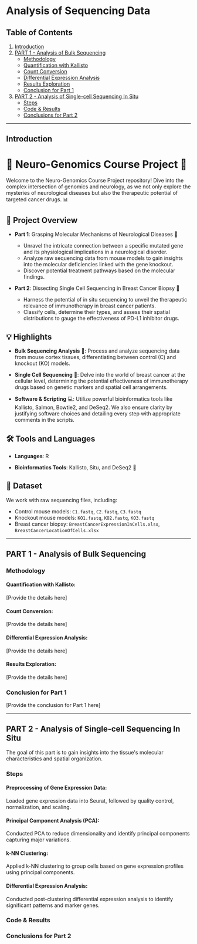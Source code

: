 # Analysis of Sequencing Data

## Table of Contents
1. [Introduction](#introduction)
2. [PART 1 - Analysis of Bulk Sequencing](#part-1---analysis-of-bulk-sequencing)
     - [Methodology](#methodology)
     - [Quantification with Kallisto](#quantification-with-kallisto)
     - [Count Conversion](#count-conversion)
     - [Differential Expression Analysis](#differential-expression-analysis)
     - [Results Exploration](#results-exploration)
     - [Conclusion for Part 1](#conclusion-for-part-1)
3. [PART 2 - Analysis of Single-cell Sequencing In Situ](#part-2---analysis-of-single-cell-sequencing-in-situ)
     - [Steps](#steps)
     - [Code & Results](#code--results)
     - [Conclusions for Part 2](#conclusions-for-part-2)

---

## Introduction
# 🧬 Neuro-Genomics Course Project 🧠

Welcome to the Neuro-Genomics Course Project repository! Dive into the complex intersection of genomics and neurology, as we not only explore the mysteries of neurological diseases but also the therapeutic potential of targeted cancer drugs. 📊

## 🚀 Project Overview

- **Part 1**: Grasping Molecular Mechanisms of Neurological Diseases 🧩
  - Unravel the intricate connection between a specific mutated gene and its physiological implications in a neurological disorder.
  - Analyze raw sequencing data from mouse models to gain insights into the molecular deficiencies linked with the gene knockout.
  - Discover potential treatment pathways based on the molecular findings.

- **Part 2**: Dissecting Single Cell Sequencing in Breast Cancer Biopsy 🌌
  - Harness the potential of in situ sequencing to unveil the therapeutic relevance of immunotherapy in breast cancer patients.
  - Classify cells, determine their types, and assess their spatial distributions to gauge the effectiveness of PD-L1 inhibitor drugs.

## 💡 Highlights 

- **Bulk Sequencing Analysis** 🧫: Process and analyze sequencing data from mouse cortex tissues, differentiating between control (C) and knockout (KO) models.
  
- **Single Cell Sequencing** 🦠: Delve into the world of breast cancer at the cellular level, determining the potential effectiveness of immunotherapy drugs based on genetic markers and spatial cell arrangements.

- **Software & Scripting** 💻: Utilize powerful bioinformatics tools like Kallisto, Salmon, Bowtie2, and DeSeq2. We also ensure clarity by justifying software choices and detailing every step with appropriate comments in the scripts.

## 🛠 Tools and Languages

- **Languages**: R
  
- **Bioinformatics Tools**: Kallisto, Situ, and DeSeq2 🧬

## 📁 Dataset 

We work with raw sequencing files, including:
- Control mouse models: `C1.fastq`, `C2.fastq`, `C3.fastq`
- Knockout mouse models: `KO1.fastq`, `KO2.fastq`, `KO3.fastq`
- Breast cancer biopsy: `BreastCancerExpressionInCells.xlsx`, `BreastCancerLocationOfCells.xlsx`

---

## PART 1 - Analysis of Bulk Sequencing

### Methodology

#### Quantification with Kallisto:
[Provide the details here]

#### Count Conversion:
[Provide the details here]

#### Differential Expression Analysis:
[Provide the details here]

#### Results Exploration:
[Provide the details here]

### Conclusion for Part 1
[Provide the conclusion for Part 1 here]

---

## PART 2 - Analysis of Single-cell Sequencing In Situ

The goal of this part is to gain insights into the tissue's molecular characteristics and spatial organization.

### Steps

#### Preprocessing of Gene Expression Data: 
Loaded gene expression data into Seurat, followed by quality control, normalization, and scaling.

#### Principal Component Analysis (PCA):
Conducted PCA to reduce dimensionality and identify principal components capturing major variations.

#### k-NN Clustering:
Applied k-NN clustering to group cells based on gene expression profiles using principal components.

#### Differential Expression Analysis:
Conducted post-clustering differential expression analysis to identify significant patterns and marker genes.


### Code & Results

### Conclusions for Part 2


